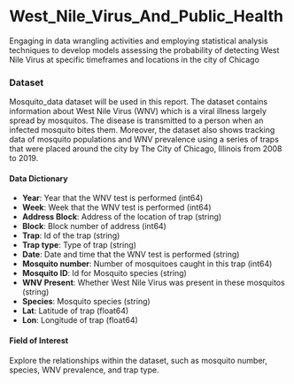 # West_Nile_Virus_And_Public_Health
Engaging in data wrangling activities and employing statistical analysis techniques to develop models assessing the probability of detecting West Nile Virus at specific timeframes and locations in the city of Chicago

### Dataset

Mosquito_data dataset will be used in this report. The dataset contains information about West Nile Virus (WNV) which is a viral illness largely spread by mosquitos. The disease is transmitted to a person when an infected mosquito bites them. Moreover, the dataset also shows tracking data of mosquito populations and WNV prevalence using a series of traps that were placed around the city by The City of Chicago, Illinois from 2008 to 2019.

#### Data Dictionary

- <b>Year</b>: Year that the WNV test is performed (int64)
- <b>Week</b>: Week that the WNV test is performed (int64)
- <b>Address Block</b>: Address of the location of trap (string)
- <b>Block</b>: Block number of address (int64)
- <b>Trap</b>: Id of the trap (string)
- <b>Trap type</b>: Type of trap (string)
- <b>Date</b>: Date and time that the WNV test is performed (string)
- <b>Mosquito number</b>: Number of mosquitoes caught in this trap (int64)
- <b>Mosquito ID</b>: Id for Mosquito species (string)
- <b>WNV Present</b>: Whether West Nile Virus was present in these mosquitos (string)
- <b>Species</b>: Mosquito species (string)
- <b>Lat</b>: Latitude of trap (float64)
- <b>Lon</b>: Longitude of trap (float64)

#### Field of Interest

Explore the relationships within the dataset, such as mosquito number, species, WNV prevalence, and trap type.
